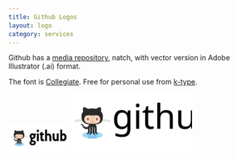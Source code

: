 ```yaml
---
title: Github Logos
layout: logo
category: services
---
```


Github has a [media repository](https://github.com/github/media), natch, with vector version in Adobe Illustrator \(.ai\) format.

The font is [Collegiate](http://www.myfonts.com/fonts/k-type/collegiate/?ref=hackerlogos).  Free for personal use from [k-type](http://www.k-type.com/?p=435).

![120x60 github logo](github-120x60.png) ![120x60 github logo](github-ar21.svg)

